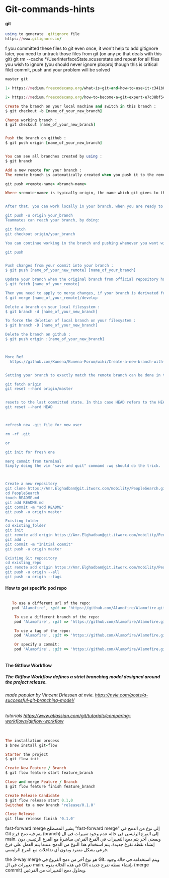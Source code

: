# Git-commands-hints



#### git
```ruby
using to generate .gitignore file 
https://www.gitignore.io/
```

f you committed these files to git even once, it won't help to add gitignore later, you need to untrack those files from git (on any pc that deals with this git)
git rm --cache */UserInterfaceState.xcuserstate
and repeat for all files you wish to ignore (you should never ignore pbxproj though this is critical file)
commit, push and your problem will be solved


```ruby
master git 

1- https://medium.freecodecamp.org/what-is-git-and-how-to-use-it-c341b049ae61

2- https://medium.freecodecamp.org/how-to-become-a-git-expert-e7c38bf54826

Create the branch on your local machine and switch in this branch :
$ git checkout -b [name_of_your_new_branch]

Change working branch :
$ git checkout [name_of_your_new_branch]


Push the branch on github :
$ git push origin [name_of_your_new_branch]


You can see all branches created by using :
$ git branch

Add a new remote for your branch :
The remote branch is automatically created when you push it to the remote server. So when you feel ready for it, you can just do:

git push <remote-name> <branch-name> 

Where <remote-name> is typically origin, the name which git gives to the remote you cloned from. Your colleagues would then just pull that branch, and it's automatically created locally.


After that, you can work locally in your branch, when you are ready to share the branch, push it. The next command push the branch to the remote repository origin and tracks it

git push -u origin your_branch
Teammates can reach your branch, by doing:

git fetch
git checkout origin/your_branch

You can continue working in the branch and pushing whenever you want without passing arguments to git push (argumentless git push will push the master to remote master, your_branch local to remote your_branch, etc...)

git push


Push changes from your commit into your branch :
$ git push [name_of_your_new_remote] [name_of_your_branch]

Update your branch when the original branch from official repository has been updated :
$ git fetch [name_of_your_remote]

Then you need to apply to merge changes, if your branch is derivated from develop you need to do :
$ git merge [name_of_your_remote]/develop

Delete a branch on your local filesystem :
$ git branch -d [name_of_your_new_branch]

To force the deletion of local branch on your filesystem :
$ git branch -D [name_of_your_new_branch]

Delete the branch on github :
$ git push origin :[name_of_your_new_branch]



More Ref
  https://github.com/Kunena/Kunena-Forum/wiki/Create-a-new-branch-with-git-and-manage-branches


Setting your branch to exactly match the remote branch can be done in two steps:

git fetch origin
git reset --hard origin/master


resets to the last committed state. In this case HEAD refers to the HEAD of your branch.
git reset --hard HEAD 



refresh new .git file for new user 

rm -rf .git

or 

git init for fresh one 

merg commit from terminal 
Simply doing the vim "save and quit" command :wq should do the trick.



Create a new repository
git clone https://Amr.Elghadban@git.itworx.com/mobility/PeopleSearch.git
cd PeopleSearch
touch README.md
git add README.md
git commit -m "add README"
git push -u origin master

Existing folder
cd existing_folder
git init
git remote add origin https://Amr.Elghadban@git.itworx.com/mobility/PeopleSearch.git
git add .
git commit -m "Initial commit"
git push -u origin master

Existing Git repository
cd existing_repo
git remote add origin https://Amr.Elghadban@git.itworx.com/mobility/PeopleSearch.git
git push -u origin --all
git push -u origin --tags
```
#### How to get specific pod repo 
```ruby

   To use a different url of the repo:
   pod 'Alamofire', :git => 'https://github.com/Alamofire/Alamofire.git'

    To use a different branch of the repo:
    pod 'Alamofire', :git => 'https://github.com/Alamofire/Alamofire.git', :branch => 'dev'

    To use a tag of the repo:
    pod 'Alamofire', :git => 'https://github.com/Alamofire/Alamofire.git', :tag => '3.1.1'

    Or specify a commit:
    pod 'Alamofire', :git => 'https://github.com/Alamofire/Alamofire.git', :commit => '0f506b1c45'
   
```

#### The Gitflow Workflow
##### The Gitflow Workflow defines a strict branching model designed around the project release. 
###### made popular by Vincent Driessen at nvie. https://nvie.com/posts/a-successful-git-branching-model/
###### tutorials https://www.atlassian.com/git/tutorials/comparing-workflows/gitflow-workflow
```ruby

The installation process
$ brew install git-flow

Starter the project 
$ git flow init

Create New Feature / Branch 
$ git flow feature start feature_branch

Close and merge Feature / Branch
$ git flow feature finish feature_branch

Create Release Candidate 
$ git flow release start 0.1.0
Switched to a new branch 'release/0.1.0'

Close Release 
git flow release finish '0.1.0'
```


fast-forward merge
يشير المصطلح "fast-forward merge" إلى نوع من الدمج في Git يتم فيه دمج فرع (branch) إلى الفرع الرئيسي في حالة عدم وجود تغييرات في ال main. وبمعنى آخر يتم دمج التغييرات في الفرع الفرعي مباشرةً مع الفرع الرئيسي دون إنشاء نقطة تفرع جديدة. يتم استخدام هذا النوع من الدمج عندما يتم العمل على فرع فرعي بشكل منفرد وبدون أي تداخلات مع الفرع الرئيسي.

the 3-way merge
هو نوع آخر من دمج الفروع في Git، ويتم استخدامه في حالة وجود تغييرات في ال main. في هذه الحالة يقوم Git بإنشاء نقطة تفرع جديدة (merge commit) ويحاول دمج التغييرات من الفرعين.
